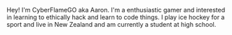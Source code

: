 Hey! I'm CyberFlameGO aka Aaron. I'm a enthusiastic gamer and interested in learning
to ethically hack and learn to code things.
I play ice hockey for a sport and 
live in New Zealand and am currently a student at high school.
